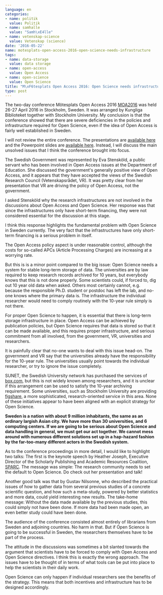 ```yaml
---
language: en
categories:
- name: politik
  value: Politik
- name: samhalle
  value: "Samh\xE4lle"
- name: vetenskap-science
  value: Vetenskap (science)
date: '2016-05-22'
name: motesplats-open-access-2016-open-science-needs-infrastructure
tags:
- name: data-storage
  value: data storage
- name: open-access
  value: Open Access
- name: open-science
  value: Open Science
title: "M\xF6tesplats Open Access 2016: Open Science needs infrastructure"
type: post
---
```

The two-day conference Mötesplats Open Access 2016 [MOA2016](http://www.kb.se/openaccess/Motesplats-Open-Access/2016/) was held 26-27 April 2016 in Stockholm, Sweden. It was arranged by Kungliga Biblioteket together with Stockholm University. My conclusion is that the conference showed that there are severe deficiencies in the policies and infrastructure required for Open Science, even if the idea of Open Access is fairly well established in Sweden.

I will not review the entire conference. The presentations are [available here](https://www.youtube.com/playlist?list=PLZVkEICvA5-HRSSr5kb-hswTHUVag5c8P) and the Powerpoint slides are [available here](http://www.kb.se/openaccess/Motesplats-Open-Access/2016/Presentationer/). Instead, I will discuss the main unsolved issues that I think the conference brought into focus.



The Swedish Government was represented by Eva Stensköld, a public servant who has been involved in Open Access issues at the Department of Education. She discussed the government's generally positive view of Open Access, and it appears that they have accepted the views of the Swedish Research Council (Vetenskapsrådet, VR). It was pretty clear from her presentation that VR are driving the policy of Open Access, not the government.

I asked Stensköld why the research infrastructures are not involved in the discussions about Open Access and Open Science. Her response was that since the infrastructures only have short-term financing, they were not considered essential for the discussion at this stage.

I think this response highlights the fundamental problem with Open Science in Sweden currently. The very fact that the infrastructures have only short-term financing is a serious problem in itself.

The Open Access policy aspect is under reasonable control, although the costs for so-called APCs (Article Processing Charges) are increasing at a worrying rate.

But this is is a minor point compared to the big issue: Open Science needs a system for stable long-term storage of data. The universities are by law required to keep research records archived for 10 years, but everybody knows that this is not done properly. Some scientists could, if forced to, dig out 10 year old data when asked. Others most certainly cannot, e.g. because the responsible Ph.D. student or postdoc has left the lab, and no-one knows where the primary data is. The infrastructure the individual researcher would need to comply routinely with the 10-year rule simply is not there.

For proper Open Science to happen, it is essential that there is long-term storage infrastructure in place. Open Access can be achieved by publication policies, but Open Science requires that data is stored so that it can be made available, and this requires proper infrastructure, and serious commitment from all involved, from the government, VR, universities and researchers.

It is painfully clear that no-one wants to deal with this issue head-on. The government and VR say that the universities already have the responsibility for the 10-year rule. The universities usually point towards the individual researcher, or try to ignore the issue completely.

SUNET, the Swedish University network has purchased the services of [box.com](https://www.box.com/en_GB/front/), but this is not widely known among researchers, and it is unclear if this arrangement can be used to satisfy the 10-year archiving requirement. Some universities, such as Stockholm University are providing [figshare](https://figshare.com/), a more sophisticated, research-oriented service in this area. None of these initiatives appear to have been aligned with an explicit strategy for Open Science.

**Sweden is a nation with about 9 million inhabitants, the same as an ordinary largish Asian city. We have more than 30 universities, and 6 computing centers. If we are going to be serious about Open Science and data handling in general, we must get our act together. We cannot mess around with numerous different solutions set up in a hap-hazard fashion by the far-too-many different actors in the Swedish system.**

As to the conference proceedings in more detail, I would like to highlight two talks: The first is the keynote speech by Heather Joseph, Executive Director of the Scholarly Publishing and Academic Resources Coalition, [SPARC](http://sparcopen.org/). The message was simple: The research community needs to set the default to Open Science. Do check out her presentation and talk!

Another good talk was that by Gustav Nilsonne, who described the practical issues of how to gather data from several previous studies of a concrete scientific question, and how such a meta-study, powered by better statistics and more data, could yield interesting new results. The take-home message: Without the data made available by the previous studies, this could simply not have been done. If more data had been made open, an even better study could have been done.

The audience of the conference consisted almost entirely of librarians from Sweden and adjoining countries. No harm in that. But if Open Science is going to be successful in Sweden, the researchers themselves have to be part of the process.

The attitude in the discussions was sometimes a bit slanted towards the argument that scientists have to be forced to comply with Open Access and Open Science directives. I think this is exactly the wrong approach. The issues have to be thought of in terms of what tools can be put into place to help the scientists in their daily work.

Open Science can only happen if individual researchers see the benefits of the strategy. This means that both incentives and infrastructure has to be designed accordingly.

